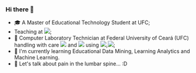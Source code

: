 ### Hi there 👋

- :mortar_board: A Master of Educational Technology Student at UFC;
- Teaching at [![](https://img.shields.io/badge/Udemy-000000?style=for-the-badge&logo=udemy&style=flat?url=https://www.udemy.com/user/emanoel-carvalho-lopes)]();
- :briefcase: Computer Laboratory Technician at Federal University of Ceará (UFC) handling with care [![](https://img.shields.io/badge/MacOS-000000?style=for-the-badge&logo=apple&style=flat)]() and [![](https://img.shields.io/badge/Windows-000000?style=for-the-badge&logo=windows&style=flat)]() using [![](https://img.shields.io/badge/MXLinux-000000?style=for-the-badge&logo=mxlinux&style=flat)](),[![](https://img.shields.io/badge/Ansible-000000?style=for-the-badge&logo=ansible&style=flat)]();
- 🌱 I'm currently learning Educational Data Mining, Learning Analytics and Machine Learning.  
- 💬 Let's talk about pain in the lumbar spine... :D

